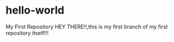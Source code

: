 # hello-world
My First Repository
HEY THERE!!,this is my first branch of my first repository itself!!!
